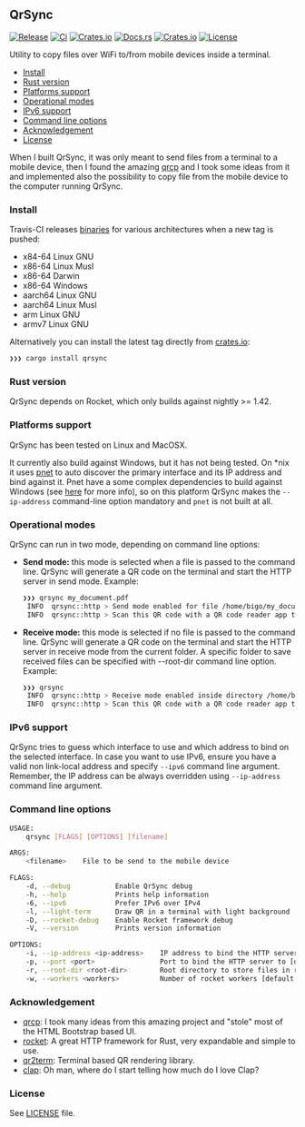 ## QrSync
[![Release](https://img.shields.io/github/workflow/status/crisidev/qrsync/release?style=for-the-badge)](https://github.com/crisidev/qrsync/actions?query=workflow%3Arelease)
[![Ci](https://img.shields.io/github/workflow/status/crisidev/qrsync/ci?style=for-the-badge)](https://github.com/crisidev/qrsync/actions?query=workflow%3Aci)
[![Crates.io](https://img.shields.io/crates/v/qrsync?style=for-the-badge)](https://crates.io/crates/qrsync)
[![Docs.rs](https://img.shields.io/badge/docs.rs-rustdoc-green?style=for-the-badge)](https://docs.rs/crate/qrsync)
[![Crates.io](https://img.shields.io/crates/d/qrsync?style=for-the-badge)](https://crates.io/crates/qrsync)
[![License](https://img.shields.io/badge/license-MIT-blue?style=for-the-badge)](https://github.com/crisidev/qrsync/blob/master/LICENSE)

Utility to copy files over WiFi to/from mobile devices inside a terminal. 

- [Install](#install)
- [Rust version](#rust-version)
- [Platforms support](#platforms-support)
- [Operational modes](#operational-modes)
- [IPv6 support](#ipv6-support)
- [Command line options](#command-line-options)
- [Acknowledgement](#acknowledgement)
- [License](#license)

When I built QrSync, it was only meant to send files from a terminal to a mobile device, then I
found the amazing [qrcp](https://github.com/claudiodangelis/qrcp) and I took some ideas from it and 
implemented also the possibility to copy file from the mobile device to the computer running QrSync.

### Install
Travis-CI releases [binaries](https://github.com/crisidev/qrsync/releases) for various architectures when a new tag is pushed:
* x84-64 Linux GNU
* x86-64 Linux Musl
* x86-64 Darwin
* x86-64 Windows
* aarch64 Linux GNU
* aarch64 Linux Musl
* arm Linux GNU
* armv7 Linux GNU

Alternatively you can install the latest tag directly from [crates.io](https://crates.io/crates/qrsync):
```sh
❯❯❯ cargo install qrsync
```

### Rust version
QrSync depends on Rocket, which only builds against nightly >= 1.42.

### Platforms support
QrSync has been tested on Linux and MacOSX. 

It currently also build against Windows, but it has not being tested. On \*nix it uses [pnet](https://github.com/libpnet/libpnet) to auto discover the primary interface and its IP address and bind against it. Pnet have a some complex dependencies to build against Windows (see [here](https://github.com/libpnet/libpnet#windows) for more info), so on this platform QrSync makes the `--ip-address` command-line option mandatory and `pnet` is not built at all. 

### Operational modes
QrSync can run in two mode, depending on command line options:
* **Send mode:** this mode is selected when a file is passed to the command line. QrSync will
generate a QR code on the terminal and start the HTTP server in send mode.
    Example:
    ```sh
    ❯❯❯ qrsync my_document.pdf
     INFO  qrsync::http > Send mode enabled for file /home/bigo/my_document.pdf
     INFO  qrsync::http > Scan this QR code with a QR code reader app to open the URL http://192.168.1.11:5566/Q2FyZ28udG9tbA
    ```
* **Receive mode:** this mode is selected if no file is passed to the command line. QrSync will
generate a QR code on the terminal and start the HTTP server in receive mode from the current
folder. A specific folder to save received files can be specified with --root-dir command line
option.
    Example:
    ```sh
    ❯❯❯ qrsync
     INFO  qrsync::http > Receive mode enabled inside directory /home/bigo
     INFO  qrsync::http > Scan this QR code with a QR code reader app to open the URL http://192.168.1.11:5566/receive
    ```

### IPv6 support
QrSync tries to guess which interface to use and which address to bind on the selected interface. In case you want to use IPv6, ensure you have a valid non link-local address and specify `--ipv6` command line argument. Remember, the IP address can be always overridden using `--ip-address` command line argument.

### Command line options
```sh
USAGE:
    qrsync [FLAGS] [OPTIONS] [filename]

ARGS:
    <filename>    File to be send to the mobile device

FLAGS:
    -d, --debug           Enable QrSync debug
    -h, --help            Prints help information
    -6, --ipv6            Prefer IPv6 over IPv4
    -l, --light-term      Draw QR in a terminal with light background
    -D, --rocket-debug    Enable Rocket framework debug
    -V, --version         Prints version information

OPTIONS:
    -i, --ip-address <ip-address>    IP address to bind the HTTP server to. Default to primary interface
    -p, --port <port>                Port to bind the HTTP server to [default: 5566]
    -r, --root-dir <root-dir>        Root directory to store files in receive mode
    -w, --workers <workers>          Number of rocket workers [default: 1]
```

### Acknowledgement
* [qrcp](https://github.com/claudiodangelis/qrcp): I took many ideas from this amazing project
and "stole" most of the HTML Bootstrap based UI.
* [rocket](https://rocket.rs/): A great HTTP framework for Rust, very expandable and simple to
use.
* [qr2term](https://docs.rs/qr2term/): Terminal based QR rendering library.
* [clap](https://clap.rs/): Oh man, where do I start telling how much do I love Clap?

### License
See [LICENSE](https://github.com/crisidev/qrsync/blob/master/LICENSE) file.
